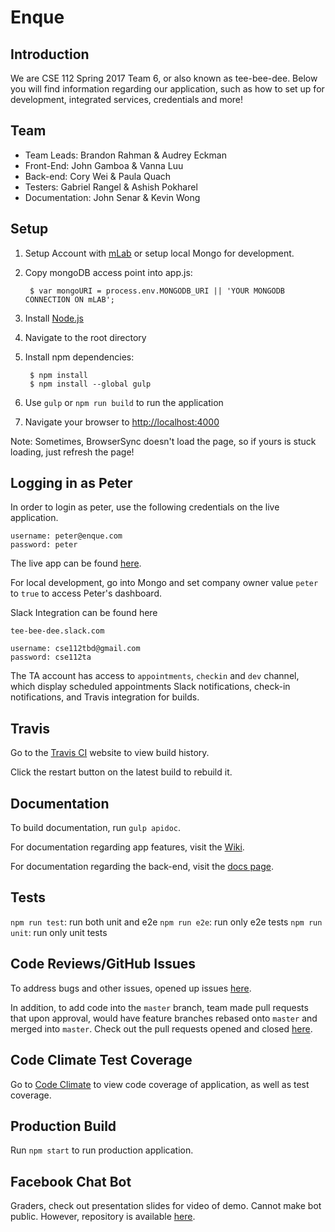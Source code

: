 # Enque

## Introduction
We are CSE 112 Spring 2017 Team 6, or also known as tee-bee-dee. Below you will find information regarding our application, such as how to set up for development, integrated services, credentials and more!

## Team
* Team Leads: Brandon Rahman & Audrey Eckman
* Front-End: John Gamboa & Vanna Luu
* Back-end: Cory Wei & Paula Quach
* Testers: Gabriel Rangel & Ashish Pokharel
* Documentation: John Senar & Kevin Wong

Setup
----------------------------
1. Setup Account with [mLab](https://mlab.com/) or setup local Mongo for development.
2. Copy mongoDB access point into app.js:

        $ var mongoURI = process.env.MONGODB_URI || 'YOUR MONGODB CONNECTION ON mLAB';

2. Install [Node.js](http://nodejs.org/download/)
3. Navigate to the root directory
4. Install npm dependencies:

        $ npm install
        $ npm install --global gulp

6. Use ``gulp`` or ``npm run build`` to run the application
7. Navigate your browser to [http://localhost:4000](http://localhost:4000/)

Note: Sometimes, BrowserSync doesn't load the page, so if yours is stuck loading, just refresh the page!

Logging in as Peter
----------------------------
In order to login as peter, use the following credentials on the live application.

	username: peter@enque.com
	password: peter

The live app can be found [here](http://tbd-team2.herokuapp.com/).

For local development, go into Mongo and set company owner value `peter` to `true` to access Peter's dashboard.

Slack Integration can be found here

	tee-bee-dee.slack.com

	username: cse112tbd@gmail.com
	password: cse112ta
	
The TA account has access to `appointments`, `checkin` and `dev` channel, which display scheduled appointments Slack notifications, check-in notifications, and Travis integration for builds.

Travis
----------------------------
Go to the [Travis CI](https://travis-ci.org/tee-bee-dee/team2) website to view build history.

Click the restart button on the latest build to rebuild it.

Documentation
----------------------------
To build documentation, run ``gulp apidoc``.

For documentation regarding app features, visit the [Wiki](https://github.com/tee-bee-dee/team2/wiki).

For documentation regarding the back-end, visit the [docs page](https://tbd-team2.herokuapp.com/docs/).

Tests
----------------------------
``npm run test``: run both unit and e2e
``npm run e2e``: run only e2e tests
``npm run unit``: run only unit tests

Code Reviews/GitHub Issues
----------------------------
To address bugs and other issues, opened up issues [here](https://github.com/tee-bee-dee/team2/issues).

In addition, to add code into the `master` branch, team made pull requests that upon approval, would have feature branches rebased onto `master` and merged into `master`. Check out the pull requests opened and closed [here](https://github.com/tee-bee-dee/team2/pulls).

Code Climate Test Coverage
----------------------------
Go to [Code Climate](https://codeclimate.com/github/tee-bee-dee/team2) to view code coverage of application, as well as test coverage.

Production Build
----------------------------
Run ``npm start`` to run production application.

Facebook Chat Bot
----------------------------
Graders, check out presentation slides for video of demo. Cannot make bot public. However, repository is available [here](https://github.com/tee-bee-dee/enquechat).
